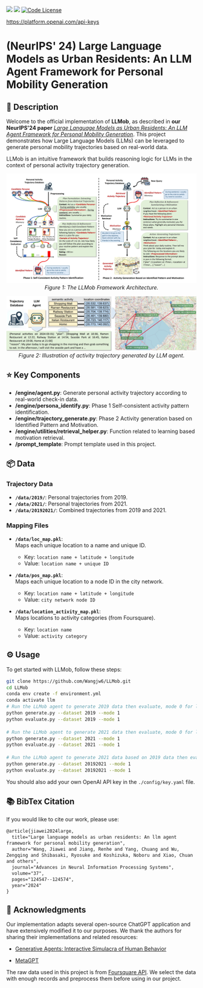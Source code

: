 <a href='https://proceedings.neurips.cc/paper_files/paper/2024/file/e142fd2b70f10db2543c64bca1417de8-Paper-Conference.pdf'><img src='https://img.shields.io/badge/Paper-NeurIPS2024-red'></a> 
<a href='https://arxiv.org/pdf/2402.14744'><img src='https://img.shields.io/badge/Paper-Arxiv-orange'></a> 
[![Code License](https://img.shields.io/badge/Code%20License-Apache_2.0-green.svg)](https://github.com/agiresearch/OpenAGI/blob/main/LICENSE)


https://platform.openai.com/api-keys

# (NeurIPS' 24) Large Language Models as Urban Residents: An LLM Agent Framework for Personal Mobility Generation

## 📖 Description
Welcome to the official implementation of **LLMob**, as described in **our NeurIPS'24 paper** *[Large Language Models as Urban Residents: An LLM Agent Framework for Personal Mobility Generation](https://proceedings.neurips.cc/paper_files/paper/2024/hash/e142fd2b70f10db2543c64bca1417de8-Abstract-Conference.html)*. This project demonstrates how Large Language Models (LLMs) can be leveraged to generate personal mobility trajectories based on real-world data.
 
LLMob is an intuitive framework that builds reasoning logic for LLMs in the context of personal activity trajectory generation.

<p align="center">
<img src="images/LLMob.png">
  <br>
  <em>Figure 1: The LLMob Framework Architecture.</em>
</p>

<p align="center">
<img src="images/demo.png">
  <br>
  <em>Figure 2: Illustration of activity trajectory generated by LLM agent.</em>
</p>


## ⭐ Key Components
- **/engine/agent.py**: Generate personal activity trajectory according to real-world check-in data.
- **/engine/persona_identify.py**: Phase 1 Self-consistent activity pattern identification.
- **/engine/trajectory_generate.py**: Phase 2 Activity generation based on Identified Pattern and Motivation.
- **/engine/utilities/retrieval_helper.py**: Function related to learning based motivation retrieval.
- **/prompt_template**: Prompt template used in this project.


## 📦 Data

### Trajectory Data
- **`/data/2019/`**: Personal trajectories from 2019.  
- **`/data/2021/`**: Personal trajectories from 2021.  
- **`/data/20192021/`**: Combined trajectories from 2019 and 2021.

### Mapping Files
- **`/data/loc_map.pkl`**:  
  Maps each unique location to a name and unique ID.  
  - Key: `location name + latitude + longitude`  
  - Value: `location name + unique ID`

- **`/data/pos_map.pkl`**:  
  Maps each unique location to a node ID in the city network.  
  - Key: `location name + latitude + longitude`  
  - Value: `city network node ID`

- **`/data/location_activity_map.pkl`**:  
  Maps locations to activity categories (from Foursquare).  
  - Key: `location name`  
  - Value: `activity category`


## ⚙️ Usage

To get started with LLMob, follow these steps:

```bash
git clone https://github.com/Wangjw6/LLMob.git
cd LLMob
conda env create -f environment.yml
conda activate llm
# Run the LLMob agent to generate 2019 data then evaluate, mode 0 for learning based retrieval, 1 for evolving based retrieval
python generate.py --dataset 2019 --mode 1 
python evaluate.py --dataset 2019 --mode 1 

# Run the LLMob agent to generate 2021 data then evaluate, mode 0 for learning based retrieval, 1 for evolving based retrieval
python generate.py --dataset 2021 --mode 1 
python evaluate.py --dataset 2021 --mode 1 

# Run the LLMob agent to generate 2021 data based on 2019 data then evaluate, mode 0 for learning based retrieval, 1 for evolving based retrieval
python generate.py --dataset 20192021 --mode 1 
python evaluate.py --dataset 20192021 --mode 1 
```
You should also add your own OpenAI API key in the `./config/key.yaml` file.

## 📚 BibTex Citation

If you would like to cite our work, please use:

```
@article{jiawei2024large,
  title="Large language models as urban residents: An llm agent framework for personal mobility generation",
  author="Wang, Jiawei and Jiang, Renhe and Yang, Chuang and Wu, Zengqing and Shibasaki, Ryosuke and Koshizuka, Noboru and Xiao, Chuan and others",
  journal="Advances in Neural Information Processing Systems",
  volume="37",
  pages="124547--124574",
  year="2024"
}
```

## 🌷 Acknowledgments
Our implementation adapts several open-source ChatGPT application and have extensively modified it to our purposes. We thank the authors for sharing their implementations and related resources:

- [Generative Agents: Interactive Simulacra of Human Behavior](https://github.com/joonspk-research/generative_agents)

- [MetaGPT](https://github.com/geekan/MetaGPT/tree/main)

The raw data used in this project is from [Foursquare API](https://location.foursquare.com/developer/). 
We select the data with enough records and preprocess them before using in our project.
